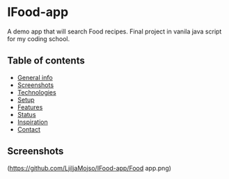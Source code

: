 # IFood-app

A demo app that will search Food recipes. Final project in vanila java script for my coding school.

## Table of contents
* [General info](#general-info)
* [Screenshots](#screenshots)
* [Technologies](#technologies)
* [Setup](#setup)
* [Features](#features)
* [Status](#status)
* [Inspiration](#inspiration)
* [Contact](#contact)

## Screenshots
(https://github.com/LjiljaMojso/IFood-app/Food app.png)
